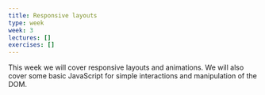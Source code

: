 ```yaml
---
title: Responsive layouts
type: week
week: 3
lectures: []
exercises: []
---
```


This week we will cover responsive layouts and animations. We will also cover some basic JavaScript for simple interactions and manipulation of the DOM.
